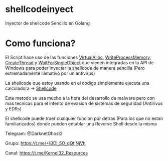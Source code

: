 # shellcodeinyect
Inyector de shellcode Sencillo en Golang

# Como funciona?
El Script hace uso de las funciones [VirtualAlloc](https://learn.microsoft.com/es-es/windows/win32/api/memoryapi/nf-memoryapi-virtualalloc), [WriteProcessMemory](https://learn.microsoft.com/en-us/windows/win32/api/memoryapi/nf-memoryapi-writeprocessmemory), [CreateThread](https://learn.microsoft.com/es-es/windows/win32/api/processthreadsapi/nf-processthreadsapi-createthread) y [WaitForSingleObject](https://learn.microsoft.com/en-us/windows/win32/api/synchapi/nf-synchapi-waitforsingleobject) que vienen integradas en la API de Windows para poder inyectar la shellcode de manera sencilla (Pero extremadamente llamativo por un antivirus)

La shellcode que estoy usando en el codigo simplemente ejecuta una calculadora -> [Shellcode](https://github.com/C-Sto/BananaPhone/blob/master/example/calcshellcode/main.go)

Este metodo se usa mucho a la hora del desarrollo de malware pero con mas tecnicas para el intento de evasion de sistemas de seguridad (Antirivus y EDRs)

El shellcode puede traer cualquier funcion por detras (Para los que no estan familiarizados) donde pueden entablar una Reverse Shell desde la misma



Telegram: @DarknetGhost2

Grupo: https://t.me/+IBDl_5O_qQtjNjVh

Canal: https://t.me/Kernel32_Resources


